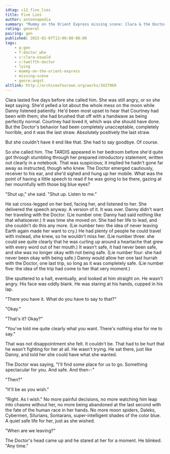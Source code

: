 ```yaml
---
idtag: c12_five_lies
title: Five Lies
author: antennapedia
summary: "Mummy on the Orient Express missing scene: Clara & the Doctor decide to go for one last hurrah."
rating: general
pairing: gen
published: 2015-02-07T12:00:00-08:00
tags:
    - p:gen
    - f:doctor_who
    - c:clara-oswald
    - c:twelfth-doctor
    - lying
    - mummy-on-the-orient-express
    - missing-scene
    - genre:angst
altlink: http://archiveofourown.org/works/3437969
---
```

Clara lasted five days before she called him. She was still angry, or so she kept saying. She'd yelled a lot about the whole mess on the moon while Danny listened patiently. He'd been most upset to hear that Courtney had been with them; she had brushed that off with a handwave as being perfectly normal. Courtney had loved it, which was she should have done. But the Doctor's behavior had been completely unacceptable, completely horrible, and it was the last straw. Absolutely positively the last straw.

But she couldn't have it end like that. She had to say goodbye. Of course.

So she called him. The TARDIS appeared in her bedroom before she'd quite got through stumbling through her prepared introductory statement, written out clearly in a notebook. That was suspicious; it implied he hadn't gone far away as instructed, though who knew. The Doctor emerged cautiously, receiver to his ear, and she'd sighed and hung up her mobile. What was the point of having a little speech to read if he was going to be there, gazing at her mournfully with those big blue eyes?

"Shut up," she said. "Shut up. Listen to me."

He sat cross-legged on her bed, facing her, and listened to her. She delivered the speech anyway. A version of it. It was over. Danny didn't want her traveling with the Doctor. (Lie number one: Danny had said nothing like that whatsoever.) It was time she moved on. She had her life to lead, and she couldn't do this any more. (Lie number two: the idea of never leaving Earth again made her want to cry.) He had plenty of people he could travel with instead, she knew, so he wouldn't miss her. (Lie number three: she could see quite clearly that he was curling up around a heartache that grew with every word out of her mouth.) It wasn't safe, it had never been safe, and she was no longer okay with not being safe. (Lie number four: she had never been okay with being safe.) Danny would allow her one last hurrah with the Doctor, one last trip, so long as it was completely safe. (Lie number five: the idea of the trip had come to her that very moment.)

She sputtered to a halt, eventually, and looked at him straight on. He wasn't angry. His face was oddly blank. He was staring at his hands, cupped in his lap.

"There you have it. What do you have to say to that?"

"Okay."

"That's it? Okay?"

"You've told me quite clearly what you want. There's nothing else for me to say."

That was not disappointment she felt. It couldn't be. That had to be hurt that he wasn't fighting for her at all. He wasn't trying. He sat there, just like Danny, and told her she could have what she wanted.

The Doctor was saying, "I'll find some place for us to go. Something spectacular for you. And safe. And then--"

"Then?"

"It'll be as you wish."

"Right. As I wish." No more painful decisions, no more watching him leap into chasms without her, no more being abandoned at the last second with the fate of the human race in her hands. No more moon spiders, Daleks, Cybermen, Silurians, Sontarans, super-intelligent shades of the color blue. A quiet safe life for her, just as she wished.

"When are we leaving?"

The Doctor's head came up and he stared at her for a moment. He blinked. "Any time."

